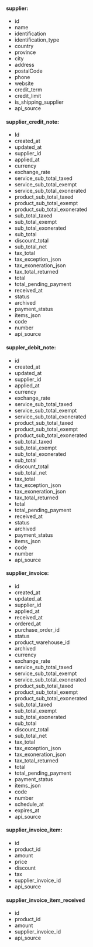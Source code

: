 #### supplier:
- id
- name
- identification
- identification_type
- country
- province
- city
- address
- postalCode
- phone
- website
- credit_term
- credit_limit
- is_shipping_supplier
- api_source

#### supplier_credit_note:
- Id
- created_at
- updated_at
- supplier_id
- applied_at
- currency
- exchange_rate
- service_sub_total_taxed
- service_sub_total_exempt
- service_sub_total_exonerated
- product_sub_total_taxed
- product_sub_total_exempt
- product_sub_total_exonerated
- sub_total_taxed
- sub_total_exempt
- sub_total_exonerated
- sub_total
- discount_total
- sub_total_net
- tax_total
- tax_exception_json
- tax_exoneration_json
- tax_total_returned
- total
- total_pending_payment
- received_at
- status
- archived
- payment_status
- items_json
- code
- number
- api_source

#### suppler_debit_note:
- id
- created_at
- updated_at
- supplier_id
- applied_at
- currency
- exchange_rate
- service_sub_total_taxed
- service_sub_total_exempt
- service_sub_total_exonerated
- product_sub_total_taxed
- product_sub_total_exempt
- product_sub_total_exonerated
- sub_total_taxed
- sub_total_exempt
- sub_total_exonerated
- sub_total
- discount_total
- sub_total_net
- tax_total
- tax_exception_json
- tax_exoneration_json
- tax_total_returned
- total
- total_pending_payment
- received_at
- status
- archived
- payment_status
- items_json
- code
- number
- api_source

#### supplier_invoice:
- id
- created_at
- updated_at
- supplier_id
- applied_at
- received_at
- ordered_at
- purchase_order_id
- status
- product_warehouse_id
- archived
- currency
- exchange_rate
- service_sub_total_taxed
- service_sub_total_exempt
- service_sub_total_exonerated
- product_sub_total_taxed
- product_sub_total_exempt
- product_sub_total_exonerated
- sub_total_taxed
- sub_total_exempt
- sub_total_exonerated
- sub_total
- discount_total
- sub_total_net
- tax_total
- tax_exception_json
- tax_exoneration_json
- tax_total_returned
- total
- total_pending_payment
- payment_status
- items_json
- code
- number
- schedule_at
- expires_at
- api_source

#### supplier_invoice_item:
- id
- product_id
- amount
- price
- discount
- tax
- supplier_invoice_id
- api_source

#### supplier_invoice_item_received

- id
- product_id
- amount
- supplier_invoice_id
- api_source
